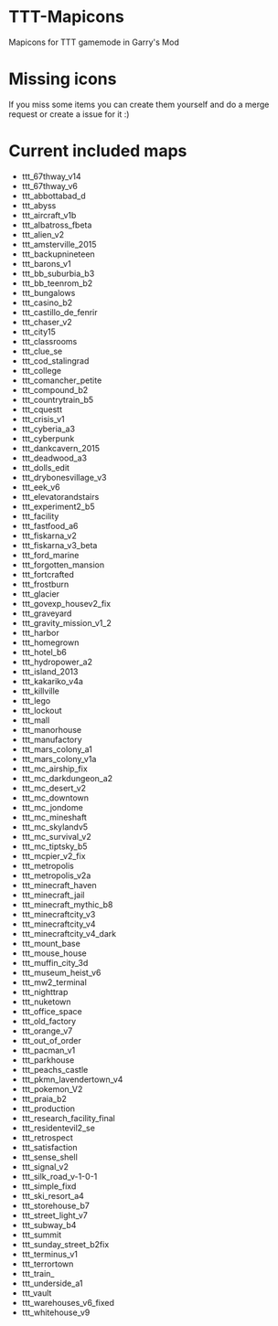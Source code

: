 # TTT-Mapicons
Mapicons for TTT gamemode in Garry's Mod

# Missing icons
If you miss some items you can create them yourself and do a merge request or create a issue for it :)

# Current included maps
+ ttt_67thway_v14
+ ttt_67thway_v6
+ ttt_abbottabad_d
+ ttt_abyss
+ ttt_aircraft_v1b
+ ttt_albatross_fbeta
+ ttt_alien_v2
+ ttt_amsterville_2015
+ ttt_backupnineteen
+ ttt_barons_v1
+ ttt_bb_suburbia_b3
+ ttt_bb_teenrom_b2
+ ttt_bungalows
+ ttt_casino_b2
+ ttt_castillo_de_fenrir
+ ttt_chaser_v2
+ ttt_city15
+ ttt_classrooms
+ ttt_clue_se
+ ttt_cod_stalingrad
+ ttt_college
+ ttt_comancher_petite
+ ttt_compound_b2
+ ttt_countrytrain_b5
+ ttt_cquestt
+ ttt_crisis_v1
+ ttt_cyberia_a3
+ ttt_cyberpunk
+ ttt_dankcavern_2015
+ ttt_deadwood_a3
+ ttt_dolls_edit
+ ttt_drybonesvillage_v3
+ ttt_eek_v6
+ ttt_elevatorandstairs
+ ttt_experiment2_b5
+ ttt_facility
+ ttt_fastfood_a6
+ ttt_fiskarna_v2
+ ttt_fiskarna_v3_beta
+ ttt_ford_marine
+ ttt_forgotten_mansion
+ ttt_fortcrafted
+ ttt_frostburn
+ ttt_glacier
+ ttt_govexp_housev2_fix
+ ttt_graveyard
+ ttt_gravity_mission_v1_2
+ ttt_harbor
+ ttt_homegrown
+ ttt_hotel_b6
+ ttt_hydropower_a2
+ ttt_island_2013
+ ttt_kakariko_v4a
+ ttt_killville
+ ttt_lego
+ ttt_lockout
+ ttt_mall
+ ttt_manorhouse
+ ttt_manufactory
+ ttt_mars_colony_a1
+ ttt_mars_colony_v1a
+ ttt_mc_airship_fix
+ ttt_mc_darkdungeon_a2
+ ttt_mc_desert_v2
+ ttt_mc_downtown
+ ttt_mc_jondome
+ ttt_mc_mineshaft
+ ttt_mc_skylandv5
+ ttt_mc_survival_v2
+ ttt_mc_tiptsky_b5
+ ttt_mcpier_v2_fix
+ ttt_metropolis
+ ttt_metropolis_v2a
+ ttt_minecraft_haven
+ ttt_minecraft_jail
+ ttt_minecraft_mythic_b8
+ ttt_minecraftcity_v3
+ ttt_minecraftcity_v4
+ ttt_minecraftcity_v4_dark
+ ttt_mount_base
+ ttt_mouse_house
+ ttt_muffin_city_3d
+ ttt_museum_heist_v6
+ ttt_mw2_terminal
+ ttt_nighttrap
+ ttt_nuketown
+ ttt_office_space
+ ttt_old_factory
+ ttt_orange_v7
+ ttt_out_of_order
+ ttt_pacman_v1
+ ttt_parkhouse
+ ttt_peachs_castle
+ ttt_pkmn_lavendertown_v4
+ ttt_pokemon_V2
+ ttt_praia_b2
+ ttt_production
+ ttt_research_facility_final
+ ttt_residentevil2_se
+ ttt_retrospect
+ ttt_satisfaction
+ ttt_sense_shell
+ ttt_signal_v2
+ ttt_silk_road_v-1-0-1
+ ttt_simple_fixd
+ ttt_ski_resort_a4
+ ttt_storehouse_b7
+ ttt_street_light_v7
+ ttt_subway_b4
+ ttt_summit
+ ttt_sunday_street_b2fix
+ ttt_terminus_v1
+ ttt_terrortown
+ ttt_train_
+ ttt_underside_a1
+ ttt_vault
+ ttt_warehouses_v6_fixed
+ ttt_whitehouse_v9
